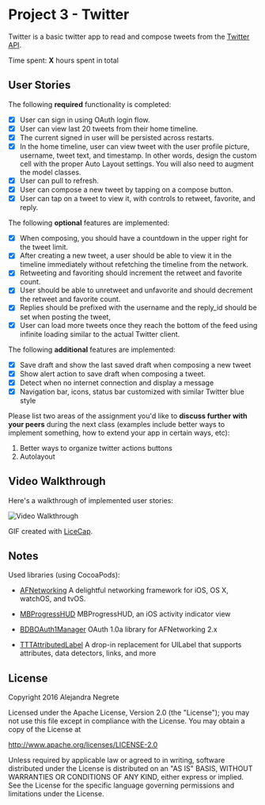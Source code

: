 # Project 3 - Twitter

Twitter is a basic twitter app to read and compose tweets from the [Twitter API](https://apps.twitter.com/).

Time spent: **X** hours spent in total

## User Stories

The following **required** functionality is completed:

- [x] User can sign in using OAuth login flow.
- [x] User can view last 20 tweets from their home timeline.
- [x] The current signed in user will be persisted across restarts.
- [x] In the home timeline, user can view tweet with the user profile picture, username, tweet text, and timestamp.  In other words, design the custom cell with the proper Auto Layout settings.  You will also need to augment the model classes.
- [x] User can pull to refresh.
- [x] User can compose a new tweet by tapping on a compose button.
- [x] User can tap on a tweet to view it, with controls to retweet, favorite, and reply.

The following **optional** features are implemented:

- [x] When composing, you should have a countdown in the upper right for the tweet limit.
- [x] After creating a new tweet, a user should be able to view it in the timeline immediately without refetching the timeline from the network.
- [x] Retweeting and favoriting should increment the retweet and favorite count.
- [x] User should be able to unretweet and unfavorite and should decrement the retweet and favorite count.
- [x] Replies should be prefixed with the username and the reply_id should be set when posting the tweet,
- [x] User can load more tweets once they reach the bottom of the feed using infinite loading similar to the actual Twitter client.

The following **additional** features are implemented:

- [x] Save draft and show the last saved draft when composing a new tweet
- [x] Show alert action to save draft when composing a tweet.
- [x] Detect when no internet connection and display a message
- [x] Navigation bar, icons, status bar customized with similar Twitter blue style

Please list two areas of the assignment you'd like to **discuss further with your peers** during the next class (examples include better ways to implement something, how to extend your app in certain ways, etc):

1. Better ways to organize twitter actions buttons
2. Autolayout

## Video Walkthrough

Here's a walkthrough of implemented user stories:

![Video Walkthrough](Twitter-anegrete.gif)

GIF created with [LiceCap](http://www.cockos.com/licecap/).

## Notes

Used libraries (using CocoaPods):

- [AFNetworking](https://github.com/AFNetworking/AFNetworking)
A delightful networking framework for iOS, OS X, watchOS, and tvOS. 

- [MBProgressHUD](https://github.com/matej/MBProgressHUD)
MBProgressHUD, an iOS activity indicator view

- [BDBOAuth1Manager](https://github.com/bdbergeron/BDBOAuth1Manager)
OAuth 1.0a library for AFNetworking 2.x

- [TTTAttributedLabel](https://github.com/TTTAttributedLabel/TTTAttributedLabel)
A drop-in replacement for UILabel that supports attributes, data detectors, links, and more

## License

Copyright 2016 Alejandra Negrete

Licensed under the Apache License, Version 2.0 (the "License");
you may not use this file except in compliance with the License.
You may obtain a copy of the License at

http://www.apache.org/licenses/LICENSE-2.0

Unless required by applicable law or agreed to in writing, software
distributed under the License is distributed on an "AS IS" BASIS,
WITHOUT WARRANTIES OR CONDITIONS OF ANY KIND, either express or implied.
See the License for the specific language governing permissions and
limitations under the License.
